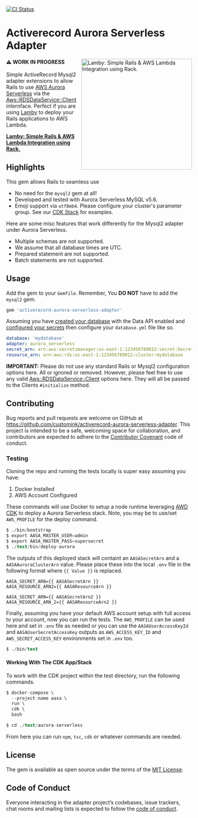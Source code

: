 [![CI Status](https://github.com/customink/activerecord-aurora-serverless-adapter/workflows/CI/badge.svg)](https://launch-editor.github.com/actions?nwo=customink%activerecord-aurora-serverless-adapter&workflowID=CI)

# Activerecord Aurora Serverless Adapter

<a href="https://github.com/customink/lamby"><img src="https://user-images.githubusercontent.com/2381/59363668-89edeb80-8d03-11e9-9985-2ce14361b7e3.png" alt="Lamby: Simple Rails & AWS Lambda Integration using Rack." align="right" width="300" /></a>**⚠️ WORK IN PROGRESS**<br><br>Simple ActiveRecord Mysql2 adapter extensions to allow Rails to use [AWS Aurora Serverless](https://aws.amazon.com/rds/aurora/serverless/) via the [Aws::RDSDataService::Client](https://docs.aws.amazon.com/sdk-for-ruby/v3/api/Aws/RDSDataService/Client.html) internface. Perfect if you are using [Lamby](https://lamby.custominktech.com) to deploy your Rails applications to AWS Lambda.

**[Lamby: Simple Rails & AWS Lambda Integration using Rack.](https://lamby.custominktech.com)**


## Highlights

This gem allows Rails to seamless use

* No need for the `mysql2` gem at all!
* Developed and tested with Aurora Serverless MySQL v5.6.
* Emoji support via `utf8mb4`. Please configure your cluster's parameter group. See our [CDK Stack](/blob/master/test/aurora-serverless/lib/aurora-serverless-stack.ts) for examples.

Here are some misc features that work differently for the Mysql2 adapter under Aurora Serverless.

* Multiple schemas are not supported.
* We assume that all database times are UTC.
* Prepared statement are not supported.
* Batch statements are not supported.


## Usage

Add the gem to your `Gemfile`. Remember, You **DO NOT** have to add the `mysql2` gem.

```ruby
gem 'activerecord-aurora-serverless-adapter'
```

Assuming you have [created your database](/blob/master/test/aurora-serverless/lib/aurora-serverless-stack.ts) with the Data API enabled and [configured your secrets](https://docs.aws.amazon.com/AmazonRDS/latest/AuroraUserGuide/data-api.html) then configure your `database.yml` file like so.

```yaml
database: 'mydatabase'
adapter: aurora_serverless
secret_arn: arn:aws:secretsmanager:us-east-1:123456789012:secret:Secret-kd2ASwipxeWw-Bdsiww
resource_arn: arn:aws:rds:us-east-1:123456789012:cluster:mydatabase
```

**IMPORTANT:** Please do not use any standard Rails or Mysql2 configuration options here. All or ignored or removed. However, please feel free to use any valid [Aws::RDSDataService::Client](https://docs.aws.amazon.com/sdk-for-ruby/v3/api/Aws/RDSDataService/Client.html#initialize-instance_method) options here. They will all be passed to the Clients `#initialize` method.


## Contributing

Bug reports and pull requests are welcome on GitHub at https://github.com/customink/activerecord-aurora-serverless-adapter. This project is intended to be a safe, welcoming space for collaboration, and contributors are expected to adhere to the [Contributor Covenant](http://contributor-covenant.org) code of conduct.

### Testing

Cloning the repo and running the tests locally is super easy assuming you have:

1. Docker Installed
2. AWS Account Configured

These commands will use Docker to setup a node runtime leveraging [AWD CDK](https://github.com/aws/aws-cdk) to deploy a Aurora Serverless stack. Note, you may be to use/set `AWS_PROFILE` for the deploy command.

```s
$ ./bin/bootstrap
$ export AASA_MASTER_USER=admin
$ export AASA_MASTER_PASS=supersecret
$ ./test/bin/deploy-aurora
```

The outputs of this deployed stack will containt an `AASASecretArn` and a `AASAAuroraClusterArn` value. Please place these into the local `.env` file in the following format where `{{ Value }}` is replaced.

```
AASA_SECRET_ARN={{ AASASecretArn }}
AASA_RESOURCE_ARN2={{ AASAResourceArn }}

AASA_SECRET_ARN={{ AASASecretArn2 }}
AASA_RESOURCE_ARN_2={{ AASAResourceArn2 }}
```

Finally, assuming you have your default AWS account setup with full access to your account, now you can run the tests. The `AWS_PROFILE` can be used here and set in `.env` file as needed or you can use the `AASAUserAccessKeyId` and `AASAUserSecretAccessKey` outputs as `AWS_ACCESS_KEY_ID` and `AWS_SECRET_ACCESS_KEY` environments set in `.env` too.

```s
$ ./bin/test
```

#### Working With The CDK App/Stack

To work with the CDK project within the test directory, run the following commands.

```s
$ docker-compose \
  --project-name aasa \
  run \
  cdk \
  bash

$ cd ./test/aurora-serverless
```

From here you can run `npm`, `tsc`, `cdk` or whatever commands are needed.


## License

The gem is available as open source under the terms of the [MIT License](https://opensource.org/licenses/MIT).


## Code of Conduct

Everyone interacting in the adapter project’s codebases, issue trackers, chat rooms and mailing lists is expected to follow the [code of conduct](https://github.com/customink/activerecord-aurora-serverless-adapter/blob/master/CODE_OF_CONDUCT.md).
